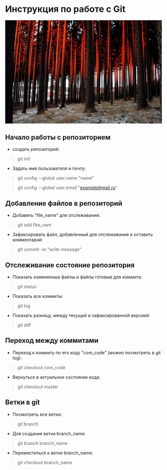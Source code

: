 # Инструкция по работе с Git
![error](photo.png)
## Начало работы с репозиторием
* создать репозиторий:
>git init
* Задать имя пользователя и почту:
>git config --global user.name "name"

>git config --global user.email "example@mail.ru"
## Добавление файлов в репозиторий
* Добавить "file_name" для отслеживания:
>git add fike_nam
* Зафиксировать файл, добавленный для отслеживания и оставить комментарий:
>git commit -m "write message"
## Отслеживание состояние репозитория
* Показать измененные файлы и файлы готовые для коммита:
>git status
* Показать все коммиты:
>git log
* Показать разницу, между текущей и зафиксированной версией:
>git diff
## Переход между коммитами
* Переход к коммиту по его коду "com_code" (можно посмотреть в git log):
> git checkout com_code
* Вернуться в актуальное состояние кода:
>git checkout master
## Ветки в git
* Посмотреть все ветки:
>git branch
* Для создания ветки branch_name:
>git branch branch_name
* Переместиться к ветке branch_name:
>git checkout branch_name